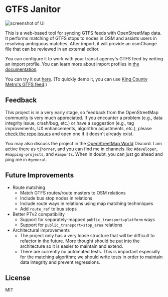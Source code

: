 # GTFS Janitor

![screenshot of UI](https://github.com/user-attachments/assets/870c497d-c493-42ba-a6f2-6c5269918334)

This is a web-based tool for syncing GTFS feeds with OpenStreetMap data. It performs matching of GTFS stops to nodes in OSM and assists users in resolving ambiguous matches. After import, it will provide an osmChange file that can be reviewed in an external editor.

You can configure it to work with your transit agency's GTFS feed by writing an import profile. You can learn more about import profiles in [the documentation](docs/import-profile.md).

You can try it out [here](https://gtfs-janitor.tjhorner.dev/). (To quickly demo it, you can use [King County Metro's GTFS feed](https://www.soundtransit.org/GTFS-KCM/google_transit.zip).)

## Feedback

This project is in a very early stage, so feedback from the OpenStreetMap community is very much appreciated. If you encounter a problem (e.g., data integrity issue, crash/bug, etc.) or have a suggestion (e.g., tag improvements, UX enhancements, algorithm adjustments, etc.), please [check the repo issues](https://github.com/tjhorner/gtfs-janitor/issues) and open one if it doesn't already exist.

You may also discuss the project in the [OpenStreetMap World](https://discord.gg/openstreetmap) Discord. I am active there as `tjhorner`, and you can find me in channels like `#developer`, `#mapping-projects`, and `#imports`. When in doubt, you can just go ahead and ping me in `#general`.

## Future Improvements

- Route matching
  - Match GTFS routes/route masters to OSM relations
  - Include bus stop nodes in relations
  - Include route ways in relations using map matching technniques
  - Add `route_ref` to bus stops
- Better PTv2 compatibility
  - Support for separately-mapped `public_transport=platform` ways
  - Support for `public_transport=stop_area` relations
- Architectural improvements
  - The project only has a very loose structure that will be difficult to refactor in the future. More thought should be put into the architecture so it is easier to maintain and extend.
  - There are currently no automated tests. This is important especially for the matching algorithm; we should write tests in order to maintain data integrity and prevent regressions.

## License

MIT
